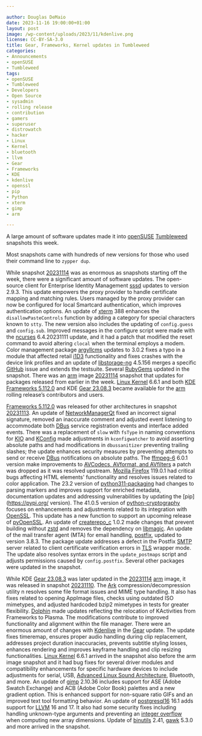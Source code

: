 ```yaml
---

author: Douglas DeMaio 
date: 2023-11-16 19:00:00+01:00
layout: post
image: /wp-content/uploads/2023/11/kdenlive.png
license: CC-BY-SA-3.0
title: Gear, Frameworks, Kernel updates in Tumbleweed
categories:
- Announcements
- openSUSE
- Tumbleweed
tags:
- openSUSE
- Tumbleweed
- Developers
- Open Source
- sysadmin
- rolling release
- contribution
- gamers
- superuser
- distrowatch
- hacker
- Linux
- Kernel
- bluetooth
- llvm
- Gear
- Frameworks
- KDE
- kdenlive
- openssl
- pip
- Python
- xterm
- gimp
- arm

---
```


A large amount of software updates made it into [openSUSE](https://get.opensuse.org/) [Tumbleweed](https://get.opensuse.org/tumbleweed/) snapshots this week.

Most snapshots came with hundreds of new versions for those who used their command line to `zypper dup`.

While snapshot [20231114](https://lists.opensuse.org/archives/list/factory@lists.opensuse.org/thread/VZJQXHY3IGEGMQTOPUV6RAZRPJYDCGND/) was as enormous as snapshots starting off the week, there were a significant amount of software updates. The open-source client for Enterprise Identity Management [sssd](https://sssd.io/) updates to version 2.9.3. This update empowers the proxy provider to handle certificate mapping and matching rules. Users managed by the proxy provider can now be configured for local Smartcard authentication, which improves authentication options. An update of [xterm](https://invisible-island.net/xterm/) 388 enhances the `disallowPasteControls` function by adding a category for special characters known to `stty`. The new version also includes the updating of `config.guess` and `config.sub`. Improved messages in the configure script were made with the [ncurses](https://en.wikipedia.org/wiki/Ncurses) 6.4.20231111 update, and it had a patch that modified the reset command to avoid altering `clocal` when the terminal employs a modem. Color management package [argyllcms](https://www.argyllcms.com/) updates to 3.0.2 fixes a typo in a module that affected retail [i1D3](https://www.xrite.com/categories/calibration-profiling/i1d3-oem) functionality and fixes crashes with the device link profiles and an update of [libstorage-ng](https://github.com/openSUSE/libstorage-ng) 4.5.156  merges a specific [GitHub](https://github.com/) issue and extends the testsuite. Several [RubyGems](https://rubygems.org/) updated in the snapshot. There was an [arm](https://www.arm.com/) image [20231114](https://lists.opensuse.org/archives/list/arm@lists.opensuse.org/thread/CGAHPWKXBXTCVKPUU3RJYGUOAE65GGT6/) snapshot that updates for packages released from earlier in the week. [Linux Kernel](https://www.kernel.org/) 6.6.1 and both [KDE](https://kde.org) [Frameworks 5.112.0](https://kde.org/announcements/frameworks/5/5.112.0/) and KDE [Gear 23.08.3](https://kde.org/announcements/gear/23.08.3/) became available for the [arm](https://www.arm.com/) rolling release’s contributors and users.

 [Frameworks 5.112.0](https://kde.org/announcements/frameworks/5/5.112.0/) was released for other architectures in snapshot [20231113](https://lists.opensuse.org/archives/list/factory@lists.opensuse.org/thread/FEFKO7MOXNNF64BNFMDAUXPY4ZS4BO76/). An update of [NetworkManagerQt](https://api.kde.org/frameworks/networkmanager-qt/html/index.html) fixed an incorrect signal signature, removed an inaccurate comment and adjusted event listening to accommodate both [DBus](https://www.freedesktop.org/wiki/Software/dbus/) service registration events and interface added events. There was a replacement of `slow` with `fsType` in naming conventions for [KIO](https://api.kde.org/frameworks/kio/html/index.html) and [KConfig](https://api.kde.org/frameworks/kconfig/html/) made adjustments in `kconfigwatcher` to avoid asserting absolute paths and had modifications in `dbussanitizer` preventing trailing slashes; the update enhances security measures by preventing attempts to send or receive [DBus](https://www.freedesktop.org/wiki/Software/dbus/) notifications on absolute paths. The [ffmpeg-6](https://www.ffmpeg.org/) 6.0.1 version make improvements to [AVCodecs, AVformat, and AVfilters](https://ffmpeg.org/doxygen/trunk/structAVCodec.html) a patch was dropped as it was resolved upstream. [Mozilla Firefox](https://www.mozilla.org) 119.0.1 had critical bugs affecting HTML elements' functionality and resolves issues related to color application. The 23.2 version of [python311-packaging](https://pypi.org/project/packaging/) had changes to parsing markers and improves support for enriched metadata, documentation updates and addressing vulnerabilities by updating the [pip](https://pypi.org/ version). The 41.0.5 version of [python-cryptography](https://pypi.org/project/cryptography/)  focuses on enhancements and adjustments related to its integration with [OpenSSL](https://www.openssl.org/). This update has a new function to support an upcoming release of [pyOpenSSL](https://pypi.org/project/pyOpenSSL/). An update of [createrepo_c](https://github.com/rpm-software-management/createrepo_c) 1.0.2 made changes that prevent building without  [zstd](https://facebook.github.io/zstd/) and removes the dependency on [libmagic](https://man7.org/linux/man-pages/man3/magic_list.3.html). An update of the mail transfer agent (MTA) for email handling, [postfix](https://www.postfix.org/), updated to version 3.8.3. The package update addresses a defect in the Postfix [SMTP](https://en.wikipedia.org/wiki/Simple_Mail_Transfer_Protocol) server related to client certificate verification errors in [TLS](https://en.wikipedia.org/wiki/Transport_Layer_Security) wrapper mode. The update also resolves syntax errors in the `update_postmaps` script and adjusts permissions caused by `config.postfix`. Several other packages were updated in the snapshot.

While KDE [Gear 23.08.3](https://kde.org/announcements/gear/23.08.3/) was later updated in the [20231114](https://lists.opensuse.org/archives/list/arm@lists.opensuse.org/thread/CGAHPWKXBXTCVKPUU3RJYGUOAE65GGT6/) [arm](https://www.arm.com/) image, it was released in snapshot [20231110](https://lists.opensuse.org/archives/list/factory@lists.opensuse.org/thread/C4WISFOQGDXM3GJRJQQV7N3WNUCOSFGO/). The [Ark](https://apps.kde.org/ark/) compression/decompression utility n resolves some file format issues and MIME type handling. It also has fixes related to opening AppImage files, checks using outdated ISO mimetypes, and adjusted hardcoded bzip2 mimetypes in tests for greater flexibility. [Dolphin](https://apps.kde.org/dolphin/) made updates reflecting the relocation of KActivities from Frameworks to Plasma. The modifications contribute to improved functionality and alignment within the file manager. There were an enormous amount of changes with [Kdenlive](https://kdenlive.org/en/) in the [Gear](https://kde.org/announcements/gear/23.08.3/) update. The update fixes timeremap, ensures proper audio handling during clip replacement, addresses project duration inaccuracies, prevents subtitle styling losses, enhances rendering and improves keyframe handling and clip resizing functionalities. [Linux Kernel](https://www.kernel.org/) 6.6.1 arrived in the snapshot also before the arm image snapshot and it had bug fixes for several driver modules and compatibility enhancements for specific hardware devices to include adjustments for serial, USB, [Advanced Linux Sound Architecture](https://en.wikipedia.org/wiki/Advanced_Linux_Sound_Architecture), Bluetooth, and more. An update of [gimp](https://www.gimp.org/) 2.10.36 includes support for ASE (Adobe Swatch Exchange) and ACB (Adobe Color Book) palettes and a new gradient option. This is enhanced support for non-square ratio GIFs and an improved text tool formatting behavior. An update of [postgresql16](https://www.postgresql.org/) 16.1 adds support for [LLVM](https://llvm.org/) 16 and 17. It also had some security fixes including handling unknown-type arguments and preventing an [integer overflow](https://en.wikipedia.org/wiki/Integer_overflow) when computing new array dimensions. Update of [binutils](https://www.gnu.org/software/binutils/) 2.41, [gawk](https://www.gnu.org/software/gawk/) 5.3.0 and more arrived in the snapshot.


<meta name="openSUSE, Tumbleweed, Developers, sysadmin, user, Open Source, rolling release, gamers, superuser, distrowatch, hacker, Linux, kernel, kde, kdenlive, frameworks, gear, ark, posgresql, openssl, python, xterm, bluetooth, gimp, arm" content="HTML,CSS,XML,JavaScript">

